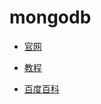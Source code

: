 # mongodb 

- [官网](https://www.mongodb.com/)
- [教程](https://www.runoob.com/mongodb/mongodb-tutorial.html)

- [百度百科](https://baike.baidu.com/item/mongodb/60411?fr=aladdin)